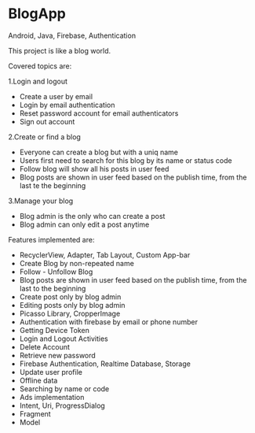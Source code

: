 # BlogApp
Android, Java, Firebase, Authentication


This project is like a blog world.

Covered topics are:

1.Login and logout
- Create a user by email
- Login by email authentication
- Reset password account for email authenticators
- Sign out account

2.Create or find a blog
- Everyone can create a blog but with a uniq name
- Users first need to search for this blog by its name or status code
- Follow blog will show all his posts in user feed
- Blog posts are shown in user feed based on the publish time, from the last te the beginning

3.Manage your blog
- Blog admin is the only who can create a post
- Blog admin can only edit a post anytime


Features implemented are:
- RecyclerView, Adapter, Tab Layout, Custom App-bar
- Create Blog by non-repeated name
- Follow - Unfollow Blog
- Blog posts are shown in user feed based on the publish time, from the last to the beginning
- Create post only by blog admin
- Editing posts only by blog admin
- Picasso Library, CropperImage
- Authentication with firebase by email or phone number
- Getting Device Token
- Login and Logout Activities
- Delete Account
- Retrieve new password
- Firebase Authentication, Realtime Database, Storage
- Update user profile
- Offline data 
- Searching by name or code
- Ads implementation
- Intent, Uri, ProgressDialog
- Fragment
- Model
